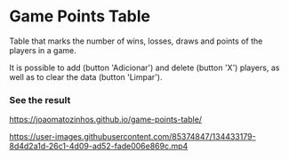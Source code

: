 # Game Points Table
Table that marks the number of wins, losses, draws and points of the players in a game.

It is possible to add (button 'Adicionar') and delete (button 'X') players, as well as to clear the data (button 'Limpar').

### See the result
https://joaomatozinhos.github.io/game-points-table/

https://user-images.githubusercontent.com/85374847/134433179-8d4d2a1d-26c1-4d09-ad52-fade006e869c.mp4
